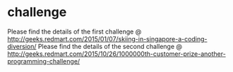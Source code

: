 # challenge
Please find the details of the first challenge @ http://geeks.redmart.com/2015/01/07/skiing-in-singapore-a-coding-diversion/
Please find the details of the second challenge @ http://geeks.redmart.com/2015/10/26/1000000th-customer-prize-another-programming-challenge/ 
